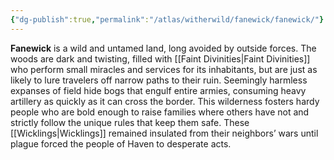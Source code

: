 ```yaml
---
{"dg-publish":true,"permalink":"/atlas/witherwild/fanewick/fanewick/"}
---
```


**Fanewick** is a wild and untamed land, long avoided by outside forces. The woods are dark and twisting, filled with [[Faint Divinities\|Faint Divinities]] who perform small miracles and services for its
inhabitants, but are just as likely to lure travelers off narrow paths to their ruin. Seemingly harmless expanses of field hide bogs that engulf entire armies, consuming heavy artillery as quickly as it can cross the border. This wilderness fosters hardy people who are bold enough to raise families where others have not and strictly follow the unique rules that keep them safe. These [[Wicklings\|Wicklings]] remained insulated from their neighbors’ wars until plague forced the people of Haven to desperate acts.